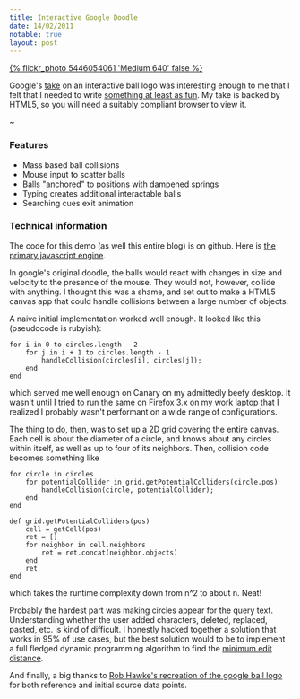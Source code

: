 ```yaml
---
title: Interactive Google Doodle
date: 14/02/2011
notable: true
layout: post
---
```


[{% flickr_photo 5446054061 'Medium 640' false %}](/google.html)

Google's [take](http://www.pcmag.com/article2/0,2817,2368790,00.asp) on
an interactive ball logo was interesting enough to me that I felt that I
needed to write [something at least as fun](/google.html). My take is
backed by HTML5, so you will need a suitably compliant browser to view
it.

~

### Features

*  Mass based ball collisions
*  Mouse input to scatter balls
*  Balls "anchored" to positions with dampened springs
*  Typing creates additional interactable balls
*  Searching cues exit animation

### Technical information

The code for this demo (as well this entire blog) is on github. Here is
[the primary javascript engine][3].

In google's original doodle, the balls would react with changes in size
and velocity to the presence of the mouse. They would not, however,
collide with anything. I thought this was a shame, and set out to make a
HTML5 canvas app that could handle collisions between a large number of
objects.

A naive initial implementation worked well enough. It looked like this
(pseudocode is rubyish):

    for i in 0 to circles.length - 2
        for j in i + 1 to circles.length - 1
            handleCollision(circles[i], circles[j]);
        end
    end

which served me well enough on Canary on my admittedly beefy desktop. It
wasn't until I tried to run the same on Firefox 3.x on my work laptop that
I realized I probably wasn't performant on a wide range of configurations.

The thing to do, then, was to set up a 2D grid covering the entire canvas.
Each cell is about the diameter of a circle, and knows about any circles
within itself, as well as up to four of its neighbors. Then, collision code
becomes something like

    for circle in circles
        for potentialCollider in grid.getPotentialColliders(circle.pos)
            handleCollision(circle, potentialCollider);
        end
    end

    def grid.getPotentialColliders(pos)
        cell = getCell(pos)
        ret = []
        for neighbor in cell.neighbors
            ret = ret.concat(neighbor.objects)
        end
        ret
    end

which takes the runtime complexity down from n^2 to about n. Neat!

Probably the hardest part was making circles appear for the query text.
Understanding whether the user added characters, deleted, replaced, pasted,
etc. is kind of difficult. I honestly hacked together a solution that works
in 95% of use cases, but the best solution would to be to implement a full
fledged dynamic programming algorithm to find the [minimum edit distance][1].

And finally, a big thanks to [Rob Hawke's recreation of the google ball logo][2]
for both reference and initial source data points.

[1]: http://www.csse.monash.edu.au/~lloyd/tildeAlgDS/Dynamic/Edit/
[2]: http://rawkes.com/blog/2010/09/07/recreating-googles-bouncing-balls-logo-in-html5-canvas
[3]: https://github.com/vincentwoo/blog/blob/master/public/js/balls.js